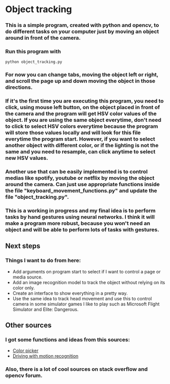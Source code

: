 # Object tracking


### This is a simple program, created with python and opencv, to do different tasks on your computer just by moving an object around in front of the camera.

### Run this program with 
    python object_tracking.py

### For now you can change tabs, moving the object left or right, and scroll the page up and down moving the object in those directions.

### If it's the first time you are executing this program, you need to click, using mouse left button, on the object placed in front of the camera and the program will get HSV color values of the object. If you are using the same object everytime, don't need to click to select HSV colors everytime because the program will store those values locally and will look for this file everytime the program start. However, if you want to select another object with different color, or if the lighting is not the same and you need to resample, can click anytime to select new HSV values.

### Another use that can be easily implemented is to control medias like spotify, youtube or netflix by moving the object around the camera. Can just use appropriate functions inside the file "keyboard_movement_functions.py" and update the file "object_tracking.py".

### This is a working in progress and my final idea is to perform tasks by hand gestures using neural networks. I think it will make a program more robust, because you won't need an object and will be able to perform lots of tasks with gestures.

## Next steps

### Things I want to do from here:
 * Add arguments on program start to select if I want to control a page or media source.
 * Add an image recognition model to track the object without relying on its color only.
 * Create an interface to show everything in a pretty way.
 * Use the same idea to track head movement and use this to control camera in some simulator games I like to play such as Microsoft Flight Simulator and Elite: Dangerous.

## Other sources

### I got some functions and ideas from this sources:

* [Color picker](https://github.com/alieldinayman/HSV-Color-Picker)
* [Driving with motion recognition](https://github.com/TanayKarve/Driving-using-motion-recogniton)

### Also, there is a lot of cool sources on stack overflow and opencv forum. 

